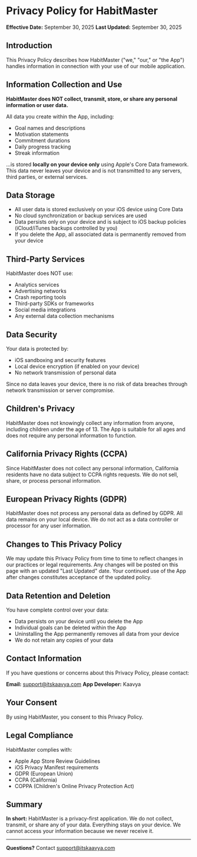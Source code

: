 # Privacy Policy for HabitMaster

**Effective Date:** September 30, 2025
**Last Updated:** September 30, 2025

## Introduction

This Privacy Policy describes how HabitMaster ("we," "our," or "the App") handles information in connection with your use of our mobile application.

## Information Collection and Use

**HabitMaster does NOT collect, transmit, store, or share any personal information or user data.**

All data you create within the App, including:
- Goal names and descriptions
- Motivation statements
- Commitment durations
- Daily progress tracking
- Streak information

...is stored **locally on your device only** using Apple's Core Data framework. This data never leaves your device and is not transmitted to any servers, third parties, or external services.

## Data Storage

- All user data is stored exclusively on your iOS device using Core Data
- No cloud synchronization or backup services are used
- Data persists only on your device and is subject to iOS backup policies (iCloud/iTunes backups controlled by you)
- If you delete the App, all associated data is permanently removed from your device

## Third-Party Services

HabitMaster does NOT use:
- Analytics services
- Advertising networks
- Crash reporting tools
- Third-party SDKs or frameworks
- Social media integrations
- Any external data collection mechanisms

## Data Security

Your data is protected by:
- iOS sandboxing and security features
- Local device encryption (if enabled on your device)
- No network transmission of personal data

Since no data leaves your device, there is no risk of data breaches through network transmission or server compromise.

## Children's Privacy

HabitMaster does not knowingly collect any information from anyone, including children under the age of 13. The App is suitable for all ages and does not require any personal information to function.

## California Privacy Rights (CCPA)

Since HabitMaster does not collect any personal information, California residents have no data subject to CCPA rights requests. We do not sell, share, or process personal information.

## European Privacy Rights (GDPR)

HabitMaster does not process any personal data as defined by GDPR. All data remains on your local device. We do not act as a data controller or processor for any user information.

## Changes to This Privacy Policy

We may update this Privacy Policy from time to time to reflect changes in our practices or legal requirements. Any changes will be posted on this page with an updated "Last Updated" date. Your continued use of the App after changes constitutes acceptance of the updated policy.

## Data Retention and Deletion

You have complete control over your data:
- Data persists on your device until you delete the App
- Individual goals can be deleted within the App
- Uninstalling the App permanently removes all data from your device
- We do not retain any copies of your data

## Contact Information

If you have questions or concerns about this Privacy Policy, please contact:

**Email:** support@itskaavya.com
**App Developer:** Kaavya

## Your Consent

By using HabitMaster, you consent to this Privacy Policy.

## Legal Compliance

HabitMaster complies with:
- Apple App Store Review Guidelines
- iOS Privacy Manifest requirements
- GDPR (European Union)
- CCPA (California)
- COPPA (Children's Online Privacy Protection Act)

## Summary

**In short:** HabitMaster is a privacy-first application. We do not collect, transmit, or share any of your data. Everything stays on your device. We cannot access your information because we never receive it.

---

**Questions?** Contact support@itskaavya.com
